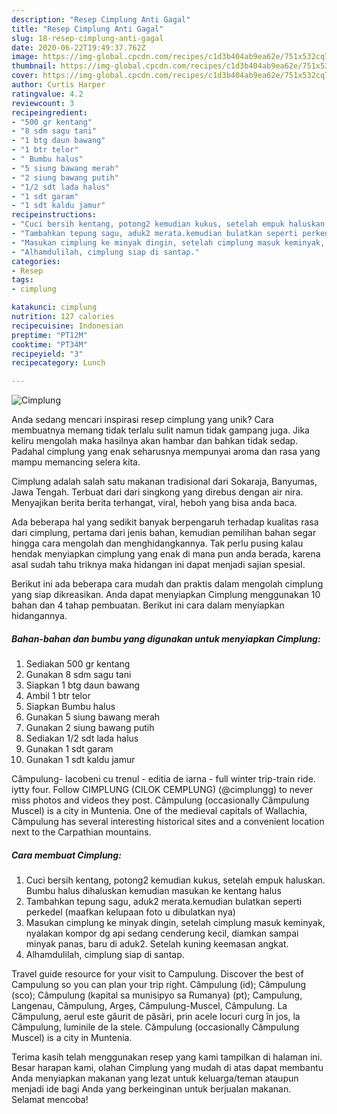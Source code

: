 ```yaml
---
description: "Resep Cimplung Anti Gagal"
title: "Resep Cimplung Anti Gagal"
slug: 18-resep-cimplung-anti-gagal
date: 2020-06-22T19:49:37.762Z
image: https://img-global.cpcdn.com/recipes/c1d3b404ab9ea62e/751x532cq70/cimplung-foto-resep-utama.jpg
thumbnail: https://img-global.cpcdn.com/recipes/c1d3b404ab9ea62e/751x532cq70/cimplung-foto-resep-utama.jpg
cover: https://img-global.cpcdn.com/recipes/c1d3b404ab9ea62e/751x532cq70/cimplung-foto-resep-utama.jpg
author: Curtis Harper
ratingvalue: 4.2
reviewcount: 3
recipeingredient:
- "500 gr kentang"
- "8 sdm sagu tani"
- "1 btg daun bawang"
- "1 btr telor"
- " Bumbu halus"
- "5 siung bawang merah"
- "2 siung bawang putih"
- "1/2 sdt lada halus"
- "1 sdt garam"
- "1 sdt kaldu jamur"
recipeinstructions:
- "Cuci bersih kentang, potong2 kemudian kukus, setelah empuk haluskan. Bumbu halus dihaluskan kemudian masukan ke kentang halus"
- "Tambahkan tepung sagu, aduk2 merata.kemudian bulatkan seperti perkedel (maafkan kelupaan foto u dibulatkan nya)"
- "Masukan cimplung ke minyak dingin, setelah cimplung masuk keminyak, nyalakan kompor dg api sedang cenderung kecil, diamkan sampai minyak panas, baru di aduk2. Setelah kuning keemasan angkat."
- "Alhamdulilah, cimplung siap di santap."
categories:
- Resep
tags:
- cimplung

katakunci: cimplung 
nutrition: 127 calories
recipecuisine: Indonesian
preptime: "PT12M"
cooktime: "PT34M"
recipeyield: "3"
recipecategory: Lunch

---
```



![Cimplung](https://img-global.cpcdn.com/recipes/c1d3b404ab9ea62e/751x532cq70/cimplung-foto-resep-utama.jpg)

Anda sedang mencari inspirasi resep cimplung yang unik? Cara membuatnya memang tidak terlalu sulit namun tidak gampang juga. Jika keliru mengolah maka hasilnya akan hambar dan bahkan tidak sedap. Padahal cimplung yang enak seharusnya mempunyai aroma dan rasa yang mampu memancing selera kita.

Cimplung adalah salah satu makanan tradisional dari Sokaraja, Banyumas, Jawa Tengah. Terbuat dari dari singkong yang direbus dengan air nira. Menyajikan berita berita terhangat, viral, heboh yang bisa anda baca.

Ada beberapa hal yang sedikit banyak berpengaruh terhadap kualitas rasa dari cimplung, pertama dari jenis bahan, kemudian pemilihan bahan segar hingga cara mengolah dan menghidangkannya. Tak perlu pusing kalau hendak menyiapkan cimplung yang enak di mana pun anda berada, karena asal sudah tahu triknya maka hidangan ini dapat menjadi sajian spesial.


Berikut ini ada beberapa cara mudah dan praktis dalam mengolah cimplung yang siap dikreasikan. Anda dapat menyiapkan Cimplung menggunakan 10 bahan dan 4 tahap pembuatan. Berikut ini cara dalam menyiapkan hidangannya.

<!--inarticleads1-->

##### Bahan-bahan dan bumbu yang digunakan untuk menyiapkan Cimplung:

1. Sediakan 500 gr kentang
1. Gunakan 8 sdm sagu tani
1. Siapkan 1 btg daun bawang
1. Ambil 1 btr telor
1. Siapkan  Bumbu halus
1. Gunakan 5 siung bawang merah
1. Gunakan 2 siung bawang putih
1. Sediakan 1/2 sdt lada halus
1. Gunakan 1 sdt garam
1. Gunakan 1 sdt kaldu jamur


Câmpulung- Iacobeni cu trenul - editia de iarna - full winter trip-train ride. iytty four. Follow CIMPLUNG (CILOK CEMPLUNG) (@cimplungg) to never miss photos and videos they post. Câmpulung (occasionally Câmpulung Muscel) is a city in Muntenia. One of the medieval capitals of Wallachia, Câmpulung has several interesting historical sites and a convenient location next to the Carpathian mountains. 

<!--inarticleads2-->

##### Cara membuat Cimplung:

1. Cuci bersih kentang, potong2 kemudian kukus, setelah empuk haluskan. Bumbu halus dihaluskan kemudian masukan ke kentang halus
1. Tambahkan tepung sagu, aduk2 merata.kemudian bulatkan seperti perkedel (maafkan kelupaan foto u dibulatkan nya)
1. Masukan cimplung ke minyak dingin, setelah cimplung masuk keminyak, nyalakan kompor dg api sedang cenderung kecil, diamkan sampai minyak panas, baru di aduk2. Setelah kuning keemasan angkat.
1. Alhamdulilah, cimplung siap di santap.


Travel guide resource for your visit to Campulung. Discover the best of Campulung so you can plan your trip right. Câmpulung (id); Câmpulung (sco); Câmpulung (kapital sa munisipyo sa Rumanya) (pt); Campulung, Langenau, Câmpulung, Argeș, Câmpulung-Muscel, Câmpulung. La Câmpulung, aerul este găurit de păsări, prin acele locuri curg în jos, la Câmpulung, luminile de la stele. Cămpulung (occasionally Cămpulung Muscel) is a city in Muntenia. 

Terima kasih telah menggunakan resep yang kami tampilkan di halaman ini. Besar harapan kami, olahan Cimplung yang mudah di atas dapat membantu Anda menyiapkan makanan yang lezat untuk keluarga/teman ataupun menjadi ide bagi Anda yang berkeinginan untuk berjualan makanan. Selamat mencoba!
